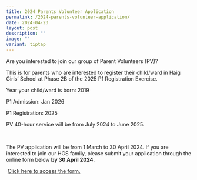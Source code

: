 ```yaml
---
title: 2024 Parents Volunteer Application
permalink: /2024-parents-volunteer-application/
date: 2024-04-23
layout: post
description: ""
image: ""
variant: tiptap
---
```

<p>Are you interested to join our group of Parent Volunteers (PV)?</p>
<p>This is for parents who are interested to register their child/ward in
Haig Girls’ School at Phase 2B of the 2025 P1 Registration Exercise.</p>
<p></p>
<p>Year your child/ward is born: 2019</p>
<p>P1 Admission: Jan 2026</p>
<p>P1 Registration: 2025</p>
<p>PV 40-hour service will be from July 2024 to June 2025.</p>
<p>&nbsp;</p>
<p>The PV application will be from 1 March to 30 April 2024. If you are interested
to join our HGS family, please submit your application through the online
form below <strong>by 30 April 2024</strong>.</p>
<p>&nbsp;<a href="https://form.gov.sg/635b4bb383d9150011f0aa57" rel="noopener noreferrer nofollow" target="_blank">Click here to access the form.</a>
</p>
<p>&nbsp;</p>